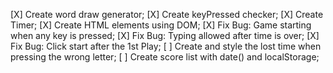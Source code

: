 [X] Create word draw generator;
[X] Create keyPressed checker;
[X] Create Timer;
[X] Create HTML elements using DOM;
[X] Fix Bug: Game starting when any key is pressed;
[X] Fix Bug: Typing allowed after time is over;
[X] Fix Bug: Click start after the 1st Play;
[ ] Create and style the lost time when pressing the wrong letter;
[ ] Create score list with date() and localStorage;